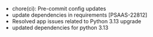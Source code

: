 * chore(ci): Pre-commit config updates
* update dependencies in requirements [PSAAS-22812]
* Resolved app issues related to Python 3.13 upgrade
* updated dependencies for python 3.13